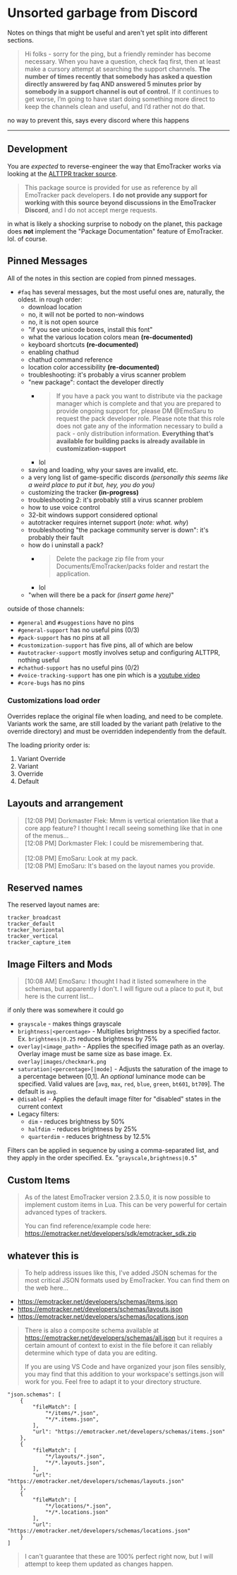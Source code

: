 # Unsorted garbage from Discord

Notes on things that might be useful and aren't yet split into different sections.

<blockquote class="quotable">Hi folks - sorry for the ping, but a friendly reminder has become necessary. When you have a question, check faq first, then at least make a cursory attempt at searching the support channels. <strong>The number of times recently that somebody has asked a question directly answered by faq AND answered 5 minutes prior by somebody in a support channel is out of control.</strong>  If it continues to get worse, I’m going to have start doing something more direct to keep the channels clean and useful, and I’d rather not do that.</blockquote>

no way to prevent this, says every discord where this happens

----

## Development

You are *expected* to reverse-engineer the way that EmoTracker works via looking at the [ALTTPR tracker source](https://github.com/emosaru/alttpr_emotracker_emosaru).

<blockquote class="quotable">This package source is provided for use as reference by all EmoTracker pack developers. <strong>I do not provide any support for working with this source beyond discussions in the EmoTracker Discord</strong>, and I do not accept merge requests.</blockquote>

in what is likely a shocking surprise to nobody on the planet, this package does **not** implement the "Package Documentation" feature of EmoTracker. lol. of course.


## Pinned Messages

All of the notes in this section are copied from pinned messages.


* `#faq` has several messages, but the most useful ones are, naturally, the oldest. in rough order:
	* download location
	* no, it will not be ported to non-windows
	* no, it is not open source
	* "if you see unicode boxes, install this font"
	* what the various location colors mean **(re-documented)**
	* keyboard shortcuts **(re-documented)**
	* enabling chathud
	* chathud command reference
	* location color accessibility **(re-documented)**
	* troubleshooting: it's probably a virus scanner problem
	* "new package": contact the developer directly
		* <blockquote class="quotable">If you have a pack you want to distribute via the package manager which is complete and that you are prepared to provide ongoing support for, please DM @EmoSaru to request the pack developer role. Please note that this role does not gate any of the information necessary to build a pack - only distribution information. <strong>Everything that’s available for building packs is already available in customization-support</strong></blockquote>
		* lol
	* saving and loading, why your saves are invalid, etc.
	* a very long list of game-specific discords *(personally this seems like a weird place to put it but, hey, you do you)*
	* customizing the tracker **(in-progress)**
	* troubleshooting 2: it's probably still a virus scanner problem
	* how to use voice control
	* 32-bit windows support considered optional
	* autotracker requires internet support (*note: what. why*)
	* troubleshooting "the package community server is down": it's probably their fault
	* how do i uninstall a pack?
		* <blockquote class="quotable">Delete the package zip file from your Documents/EmoTracker/packs folder and restart the application.</blockquote>
		* lol
	* "when will there be a pack for *(insert game here)*"

outside of those channels:

* `#general` and `#suggestions` have no pins
* `#general-support` has no useful pins (0/3)
* `#pack-support` has no pins at all
* `#customization-support` has five pins, all of which are below
* `#autotracker-support` mostly involves setup and configuring ALTTPR, nothing useful
* `#chathud-support` has no useful pins (0/2)
* `#voice-tracking-support` has one pin which is a [youtube video](https://www.youtube.com/watch?v=ECZ9AYHSVGg)
* `#core-bugs` has no pins

### Customizations load order

Overrides replace the original file when loading, and need to be complete. Variants work the same, are still loaded by the variant path (relative to the override directory) and must be overridden independently from the default.

The loading priority order is:
1. Variant Override
2. Variant
3. Override
4. Default


## Layouts and arrangement


<blockquote class="quotable">[12:08 PM] Dorkmaster Flek: Mmm is vertical orientation like that a core app feature?  I thought I recall seeing something like that in one of the menus...
<br>[12:08 PM] Dorkmaster Flek: I could be misremembering that.
<br>
<br>[12:08 PM] EmoSaru: Look at my pack.
<br>[12:08 PM] EmoSaru: It's based on the layout names you provide.</blockquote>


## Reserved names

The reserved layout names are:

	tracker_broadcast
	tracker_default
	tracker_horizontal
	tracker_vertical
	tracker_capture_item


## Image Filters and Mods

<blockquote class="quotable">
[10:08 AM] EmoSaru: I thought I had it listed somewhere in the schemas, but apparently I don't. I will figure out a place to put it, but here is the current list... 
</blockquote>

if only there was somewhere it could go


* `grayscale` - makes things grayscale
* `brightness|<percentage>` - Multiplies brightness by a specified factor. Ex. `brightness|0.25` reduces brightness by 75%
* `overlay|<image_path>` - Applies the specified image path as an overlay. Overlay image must be same size as base image. Ex. `overlay|images/checkmark.png`
* `saturation|<percentage>[|mode]` - Adjusts the saturation of the image to a percentage between [0,1]. An *optional* luminance mode can be specified. Valid values are [`avg`, `max`, `red`, `blue`, `green`, `bt601`, `bt709`]. The default is `avg`.
* `@disabled` - Applies the default image filter for "disabled" states in the current context
* Legacy filters:
	* `dim` - reduces brightness by 50%
	* `halfdim` - reduces brightness by 25%
	* `quarterdim` - reduces brightness by 12.5%


Filters can be applied in sequence by using a comma-separated list, and they apply in the order specified. Ex. "`grayscale,brightness|0.5`"


## Custom Items

> As of the latest EmoTracker version 2.3.5.0, it is now possible to implement custom items in Lua. This can be very powerful for certain advanced types of trackers.
> 
> You can find reference/example code here: 
> https://emotracker.net/developers/sdk/emotracker_sdk.zip



## whatever this is

> To help address issues like this, I've added JSON schemas for the most critical JSON formats used by EmoTracker. You can find them on the web here...

* https://emotracker.net/developers/schemas/items.json
* https://emotracker.net/developers/schemas/layouts.json
* https://emotracker.net/developers/schemas/locations.json

> There is also a composite schema available at https://emotracker.net/developers/schemas/all.json but it requires a certain amount of context to exist in the file before it can reliably determine which type of data you are editing.
> 
> If you are using VS Code and have organized your json files sensibly, you may find that this addition to your workspace's settings.json will work for you. Feel free to adapt it to your directory structure.

    "json.schemas": [
        {
            "fileMatch": [
                "*/items/*.json",
                "*/*.items.json",
            ],
            "url": "https://emotracker.net/developers/schemas/items.json"
        },
        {
            "fileMatch": [
                "*/layouts/*.json",
                "*/*.layouts.json",
            ],
            "url": "https://emotracker.net/developers/schemas/layouts.json"
        },
        {
            "fileMatch": [
                "*/locations/*.json",
                "*/*.locations.json"
            ],
            "url": "https://emotracker.net/developers/schemas/locations.json"
        }                                   
    ]

> I can't guarantee that these are 100% perfect right now, but I will attempt to keep them updated as changes happen.